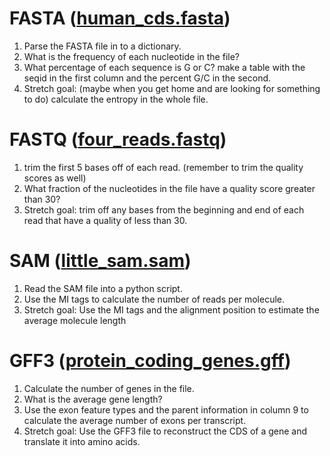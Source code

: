 # FASTA ([human_cds.fasta](../input_files/human_cds.fasta))
1. Parse the FASTA file in to a dictionary.
2. What is the frequency of each nucleotide in the file?
3. What percentage of each sequence is G or C? make a table with the seqid in the first column and the percent G/C in the second.
4. Stretch goal: (maybe when you get home and are looking for something to do) calculate the entropy in the whole file. 

# FASTQ ([four_reads.fastq](../input_files/four_reads.fastq))
1. trim the first 5 bases off of each read. (remember to trim the quality scores as well)
2. What fraction of the nucleotides in the file have a quality score greater than 30?
3. Stretch goal: trim off any bases from the beginning and end of each read that have a quality of less than 30. 

# SAM ([little_sam.sam](../input_files/little_sam.sam))
1. Read the SAM file into a python script.
2. Use the MI tags to calculate the number of reads per molecule.
3. Stretch goal: Use the MI tags and the alignment position to estimate the average molecule length

# GFF3 ([protein_coding_genes.gff](../input_files/protien_coding_genes.gff))
1. Calculate the number of genes in the file.
2. What is the average gene length?
3. Use the exon feature types and the parent information in column 9 to calculate the average number of exons per transcript. 
4. Stretch goal: Use the GFF3 file to reconstruct the CDS of a gene and translate it into amino acids.

